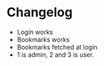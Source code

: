 # Changelog

- Login works
- Bookmarks works
- Bookmarks fetched at login
- 1 is admin, 2 and 3 is user.
